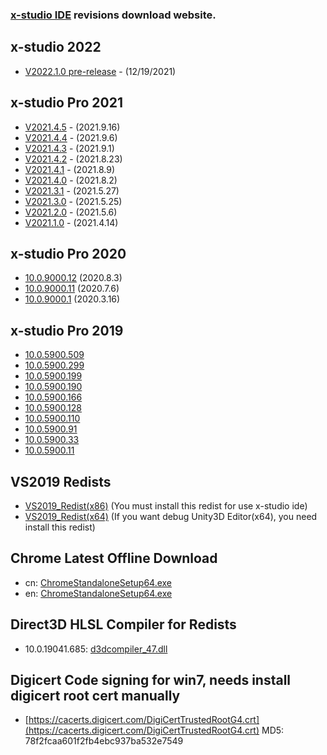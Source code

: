 <h3><a href="https://en.x-studio.net">x-studio IDE</a> revisions download website.</h3>

## x-studio 2022

- [V2022.1.0 pre-release](https://x-studio.net/dl.php?version=10.0.9900.1) - (12/19/2021)

## x-studio Pro 2021

- [V2021.4.5](https://x-studio.net/dl.php?version=10.0.9000.107) - (2021.9.16)
- [V2021.4.4](https://x-studio.net/dl.php?version=10.0.9000.103) - (2021.9.6)
- [V2021.4.3](https://x-studio.net/dl.php?version=10.0.9000.102) - (2021.9.1)
- [V2021.4.2](https://x-studio.net/dl.php?version=10.0.9000.99) - (2021.8.23)
- [V2021.4.1](https://x-studio.net/dl.php?version=10.0.9000.92) - (2021.8.9)
- [V2021.4.0](https://x-studio.net/dl.php?version=10.0.9000.67) - (2021.8.2)
- [V2021.3.1](https://x-studio.net/dl.php?version=10.0.9000.40) - (2021.5.27)
- [V2021.3.0](https://x-studio.net/dl.php?version=10.0.9000.39) - (2021.5.25)
- [V2021.2.0](https://x-studio.net/dl.php?version=10.0.9000.31) - (2021.5.6)
- [V2021.1.0](https://x-studio.net/dl.php?version=10.0.9000.29) - (2021.4.14)

## x-studio Pro 2020
- [10.0.9000.12](https://x-studio.net/dl.php?version=10.0.9000.12)  (2020.8.3)
- [10.0.9000.11](https://x-studio.net/dl.php?version=10.0.9000.11)  (2020.7.6)
- [10.0.9000.1](https://x-studio.net/dl.php?version=10.0.9000.1)  (2020.3.16)

## x-studio Pro 2019
- [10.0.5900.509](https://x-studio.net/dl.php?version=10.0.5900.509)  
- [10.0.5900.299](https://x-studio.net/dl.php?version=10.0.5900.299)  
- [10.0.5900.199](https://x-studio.net/dl.php?version=10.0.5900.199)  
- [10.0.5900.190](https://x-studio.net/dl.php?version=10.0.5900.190)  
- [10.0.5900.166](https://x-studio.net/dl.php?version=10.0.5900.166)  
- [10.0.5900.128](https://x-studio.net/dl.php?version=10.0.5900.128)  
- [10.0.5900.110](https://x-studio.net/dl.php?version=10.0.5900.110)  
- [10.0.5900.91](https://x-studio.net/dl.php?version=10.0.5900.91)  
- [10.0.5900.33](https://x-studio.net/dl.php?version=10.0.5900.33)  
- [10.0.5900.11](https://x-studio.net/dl.php?version=10.0.5900.11)  

## VS2019 Redists
- [VS2019_Redist(x86)](https://x-studio.net/fdl2.php?file=VC_redist.x86.exe)  (You must install this redist for use x-studio ide)  
- [VS2019_Redist(x64)](https://x-studio.net/fdl2.php?file=VC_redist.x64.exe) (If you want debug Unity3D Editor(x64), you need install this redist)


## Chrome Latest Offline Download
- cn: [ChromeStandaloneSetup64.exe](https://www.google.cn/chrome/?standalone=1&platform=win64)
- en: [ChromeStandaloneSetup64.exe](https://www.google.com/chrome/?standalone=1&platform=win64)

## Direct3D HLSL Compiler for Redists
- 10.0.19041.685: [d3dcompiler_47.dll](https://simdsoft.gitee.io/xsdl2/19041.685/d3dcompiler_47.dll) 

## Digicert Code signing for win7, needs install digicert root cert manually
- [https://cacerts.digicert.com/DigiCertTrustedRootG4.crt](https://cacerts.digicert.com/DigiCertTrustedRootG4.crt) MD5: 78f2fcaa601f2fb4ebc937ba532e7549
